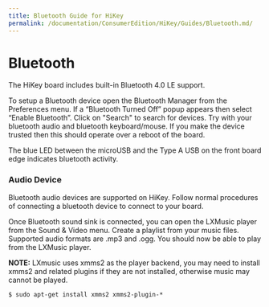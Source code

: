 ```yaml
---
title: Bluetooth Guide for HiKey
permalink: /documentation/ConsumerEdition/HiKey/Guides/Bluetooth.md/
---
```

# Bluetooth

The HiKey board includes built-in Bluetooth 4.0 LE support.

To setup a Bluetooth device open the Bluetooth Manager from the Preferences menu. If a “Bluetooth Turned Off” popup appears then select “Enable Bluetooth”. Click on "Search" to search for devices. Try with your bluetooth audio and bluetooth keyboard/mouse. If you make the device trusted then this should operate over a reboot of the board.

The blue LED between the microUSB and the Type A USB on the front board edge indicates bluetooth activity.

### Audio Device

Bluetooth audio devices are supported on HiKey. Follow normal procedures of connecting a bluetooth device to connect to your board.

Once Bluetooth sound sink is connected, you can open the LXMusic player from the Sound & Video menu. Create a playlist from your music files. Supported audio formats are .mp3 and .ogg. You should now be able to play from the LXMusic player.

**NOTE:** LXmusic uses xmms2 as the player backend, you may need to install xmms2 and related plugins if they are not installed, otherwise music may cannot be played.

```
$ sudo apt-get install xmms2 xmms2-plugin-*
```
